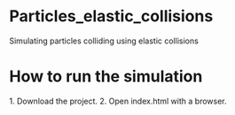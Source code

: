 # Particles_elastic_collisions
Simulating particles colliding using elastic collisions


<h1> How to run the simulation </h1>
1. Download the project.
2. Open index.html with a browser.
